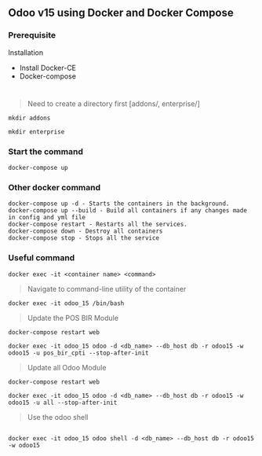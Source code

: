 ## Odoo v15 using Docker and Docker Compose


### Prerequisite

Installation 
* Install Docker-CE
* Docker-compose

#

> Need to create a directory first [addons/, enterprise/]

```
mkdir addons

mkdir enterprise
```
### Start the command
```
docker-compose up 
```

### Other docker command

```
docker-compose up -d - Starts the containers in the background.
docker-compose up --build - Build all containers if any changes made in config and yml file
docker-compose restart - Restarts all the services.
docker-compose down - Destroy all containers
docker-compose stop - Stops all the service
```

### Useful command 

```
docker exec -it <container name> <command> 
```

> Navigate to command-line utility of the container
```
docker exec -it odoo_15 /bin/bash 
```

> Update the POS BIR Module
```
docker-compose restart web

docker exec -it odoo_15 odoo -d <db_name> --db_host db -r odoo15 -w odoo15 -u pos_bir_cpti --stop-after-init
```

> Update all Odoo Module
```
docker-compose restart web

docker exec -it odoo_15 odoo -d <db_name> --db_host db -r odoo15 -w odoo15 -u all --stop-after-init
```

> Use the odoo shell
```

docker exec -it odoo_15 odoo shell -d <db_name> --db_host db -r odoo15 -w odoo15 
```

